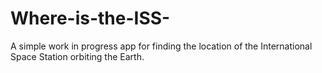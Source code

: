 # Where-is-the-ISS-
A simple work in progress app for finding the location of the International Space Station orbiting the Earth.
